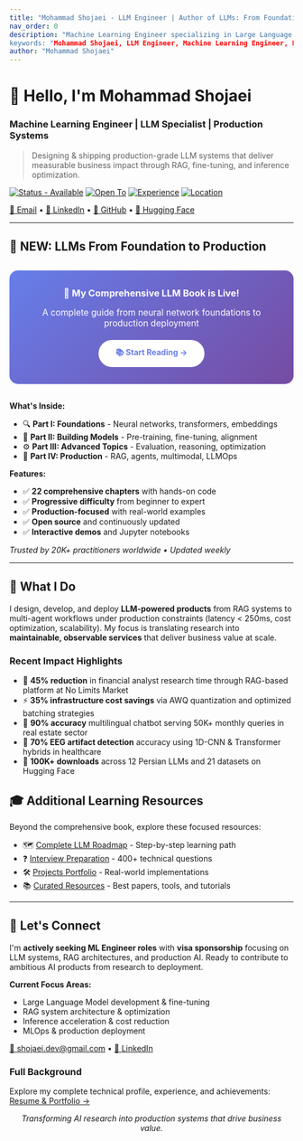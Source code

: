 ```yaml
---
title: "Mohammad Shojaei - LLM Engineer | Author of LLMs: From Foundation to Production"
nav_order: 0
description: "Machine Learning Engineer specializing in Large Language Models. Author of the
keywords: "Mohammad Shojaei, LLM Engineer, Machine Learning Engineer, Large Language Models, AI Engineer, LLM book, Transformer architecture, Production ML"
author: "Mohammad Shojaei"
---
```


# 👋 Hello, I'm Mohammad Shojaei

### Machine Learning Engineer | LLM Specialist | Production Systems

> Designing & shipping production-grade LLM systems that deliver measurable business impact through RAG, fine-tuning, and inference optimization.

[![Status - Available](https://img.shields.io/badge/Status-🟢_Actively_Looking-brightgreen)](mailto:shojaei.dev@gmail.com) [![Open To](https://img.shields.io/badge/Open_to-Onsite_with_Visa_Sponsorship-blue)]() [![Experience](https://img.shields.io/badge/LLM_Experience-3%2B_years-orange)]() [![Location](https://img.shields.io/badge/Base-Shiraz,_Iran-red)]()

[📧 Email](mailto:shojaei.dev@gmail.com) • [💼 LinkedIn](https://www.linkedin.com/in/mshojaei77) • [🐙 GitHub](https://github.com/mshojaei77) • [🤗 Hugging Face](https://huggingface.co/mshojaei77)

---

## 📖 **NEW: LLMs From Foundation to Production**

<div class="book-announcement" style="background: linear-gradient(135deg, #667eea 0%, #764ba2 100%); color: white; padding: 30px; border-radius: 15px; margin: 30px 0; text-align: center;">
  <h3 style="margin: 0 0 15px 0; color: white;">🚀 My Comprehensive LLM Book is Live!</h3>
  <p style="margin: 0 0 20px 0; font-size: 1.1em;">A complete guide from neural network foundations to production deployment</p>
  <a href="/book/" style="background: white; color: #667eea; padding: 12px 30px; border-radius: 25px; text-decoration: none; font-weight: bold; display: inline-block;">📚 Start Reading →</a>
</div>

**What's Inside:**
- 🔍 **Part I: Foundations** - Neural networks, transformers, embeddings
- 🧬 **Part II: Building Models** - Pre-training, fine-tuning, alignment  
- ⚙️ **Part III: Advanced Topics** - Evaluation, reasoning, optimization
- 🚀 **Part IV: Production** - RAG, agents, multimodal, LLMOps

**Features:**
- ✅ **22 comprehensive chapters** with hands-on code
- ✅ **Progressive difficulty** from beginner to expert
- ✅ **Production-focused** with real-world examples
- ✅ **Open source** and continuously updated
- ✅ **Interactive demos** and Jupyter notebooks

*Trusted by 20K+ practitioners worldwide • Updated weekly*

---

## 🚀 What I Do

I design, develop, and deploy **LLM-powered products** from RAG systems to multi-agent workflows under production constraints (latency < 250ms, cost optimization, scalability). My focus is translating research into **maintainable, observable services** that deliver business value at scale.

### Recent Impact Highlights
- 🔬 **45% reduction** in financial analyst research time through RAG-based platform at No Limits Market
- ⚡ **35% infrastructure cost savings** via AWQ quantization and optimized batching strategies  
- 🎯 **90% accuracy** multilingual chatbot serving 50K+ monthly queries in real estate sector
- 🏥 **70% EEG artifact detection** accuracy using 1D-CNN & Transformer hybrids in healthcare
- 🤗 **100K+ downloads** across 12 Persian LLMs and 21 datasets on Hugging Face

## 🎓 Additional Learning Resources

Beyond the comprehensive book, explore these focused resources:

- 🗺️ [Complete LLM Roadmap](roadmap.html) - Step-by-step learning path
- ❓ [Interview Preparation](interview.html) - 400+ technical questions
- 🛠️ [Projects Portfolio](projects.html) - Real-world implementations
- 📚 [Curated Resources](resources.html) - Best papers, tools, and tutorials

---

## 🤝 Let's Connect

I'm **actively seeking ML Engineer roles** with **visa sponsorship** focusing on LLM systems, RAG architectures, and production AI. Ready to contribute to ambitious AI products from research to deployment.

**Current Focus Areas:**
- Large Language Model development & fine-tuning
- RAG system architecture & optimization  
- Inference acceleration & cost reduction
- MLOps & production deployment

[📧 shojaei.dev@gmail.com](mailto:shojaei.dev@gmail.com) • [💼 LinkedIn](https://www.linkedin.com/in/mshojaei77)

### Full Background

Explore my complete technical profile, experience, and achievements: [Resume & Portfolio →](about.html)

<p align="center"><em>Transforming AI research into production systems that drive business value.</em></p>

